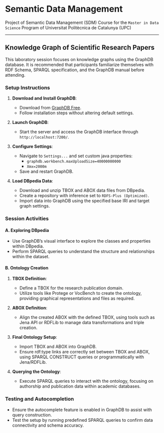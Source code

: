 # Semantic Data Management
Project of Semantic Data Management (SDM) Course for the `Master in Data Science` Program of Universitat Politècnica de Catalunya (UPC)
***
## Knowledge Graph of Scientific Research Papers 
This laboratory session focuses on knowledge graphs using the GraphDB database. It is recommended that participants familiarize themselves with RDF Schema, SPARQL specification, and the GraphDB manual before attending.

### Setup Instructions
1. **Download and Install GraphDB**:
   - Download from [GraphDB Free](https://www.ontotext.com/products/graphdb/graphdb-free/).
   - Follow installation steps without altering default settings.
   
2. **Launch GraphDB**:
   - Start the server and access the GraphDB interface through `http://localhost:7200/`.
   
3. **Configure Settings**:
   - Navigate to `Settings...` and set custom java properties:
     - `graphdb.workbench.maxUploadSize=40000000000`
     - `Xmx=2000m`
   - Save and restart GraphDB.
   
4. **Load DBpedia Data**:
   - Download and unzip TBOX and ABOX data files from DBpedia.
   - Create a repository with inference set to `RDFS-Plus (Optimized)`.
   - Import data into GraphDB using the specified base IRI and target graph settings.

### Session Activities
#### A. Exploring DBpedia
- Use GraphDB’s visual interface to explore the classes and properties within DBpedia.
- Perform SPARQL queries to understand the structure and relationships within the dataset.

#### B. Ontology Creation
1. **TBOX Definition**:
   - Define a TBOX for the research publication domain.
   - Utilize tools like Protege or VocBench to create the ontology, providing graphical representations and files as required.

2. **ABOX Definition**:
   - Align the created ABOX with the defined TBOX, using tools such as Jena API or RDFLib to manage data transformations and triple creation.

3. **Final Ontology Setup**:
   - Import TBOX and ABOX into GraphDB.
   - Ensure rdf:type links are correctly set between TBOX and ABOX, using SPARQL CONSTRUCT queries or programmatically with Jena/RDFLib.

4. **Querying the Ontology**:
   - Execute SPARQL queries to interact with the ontology, focusing on authorship and publication data within academic databases.

### Testing and Autocompletion
- Ensure the autocomplete feature is enabled in GraphDB to assist with query construction.
- Test the setup by running predefined SPARQL queries to confirm data connectivity and schema accuracy.
